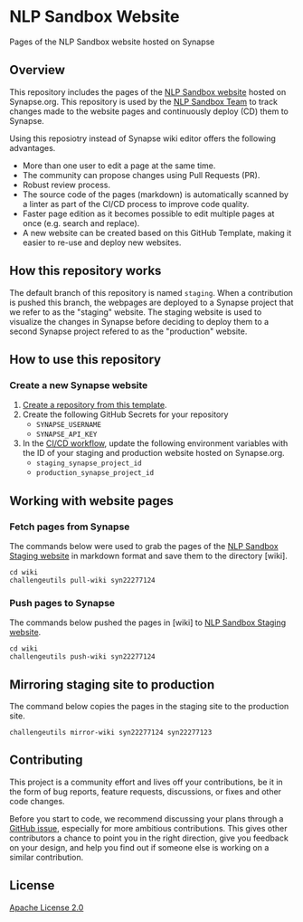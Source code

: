 # NLP Sandbox Website

Pages of the NLP Sandbox website hosted on Synapse

## Overview

This repository includes the pages of the [NLP Sandbox website] hosted on
Synapse.org. This repository is used by the [NLP Sandbox Team] to track changes
made to the website pages and continuously deploy (CD) them to Synapse.

Using this reposiotry instead of Synapse wiki editor offers the following
advantages.

- More than one user to edit a page at the same time.
- The community can propose changes using Pull Requests (PR).
- Robust review process.
- The source code of the pages (markdown) is automatically scanned by a linter
  as part of the CI/CD process to improve code quality.
- Faster page edition as it becomes possible to edit multiple pages at once
  (e.g. search and replace).
- A new website can be created based on this GitHub Template, making it easier
  to re-use and deploy new websites.

## How this repository works

The default branch of this repository is named `staging`. When a contribution
is pushed this branch, the webpages are deployed to a Synapse project that we
refer to as the "staging" website. The staging website is used to visualize
the changes in Synapse before deciding to deploy them to a second Synapse
project refered to as the "production" website.




## How to use this repository

### Create a new Synapse website




1. [Create a repository from this template].
2. Create the following GitHub Secrets for your repository
   - `SYNAPSE_USERNAME`
   - `SYNAPSE_API_KEY`
2. In the [CI/CD workflow], update the following environment variables with the
   ID of your staging and production website hosted on Synapse.org.
   - `staging_synapse_project_id`
   - `production_synapse_project_id`

###



## Working with website pages

### Fetch pages from Synapse

The commands below were used to grab the pages of the [NLP Sandbox Staging website]
in markdown format and save them to the directory [wiki].

```
cd wiki
challengeutils pull-wiki syn22277124
```

### Push pages to Synapse

The commands below pushed the pages in [wiki] to [NLP Sandbox Staging website].

```
cd wiki
challengeutils push-wiki syn22277124
```

## Mirroring staging site to production

The command below copies the pages in the staging site to the production site.

```
challengeutils mirror-wiki syn22277124 syn22277123
```


## Contributing

This project is a community effort and lives off your contributions, be it in
the form of bug reports, feature requests, discussions, or fixes and other
code changes.

Before you start to code, we recommend discussing your plans through a
[GitHub issue], especially for more ambitious contributions. This gives other
contributors a chance to point you in the right direction, give you feedback
on your design, and help you find out if someone else is working on a similar
contribution.

## License

[Apache License 2.0]

<!-- Links -->

[NLP Sandbox website]: https://www.synapse.org/#!Synapse:syn22277123
[NLP Sandbox Staging website]: https://www.synapse.org/#!Synapse:syn22277124
[NLP Sandbox Team]: https://github.com/orgs/nlpsandbox/people
[GitHub issue]: https://github.com/nlpsandbox/nlpsandbox-website-synapse/issues/new/choose
[Apache License 2.0]: https://github.com/elixir-cloud-aai/foca/blob/dev/LICENSE
[Create a repository from this template]: https://github.com/nlpsandbox/nlpsandbox-website-synapse/generate
[CI/CD workflow]: .github/workflows/ci.yml
